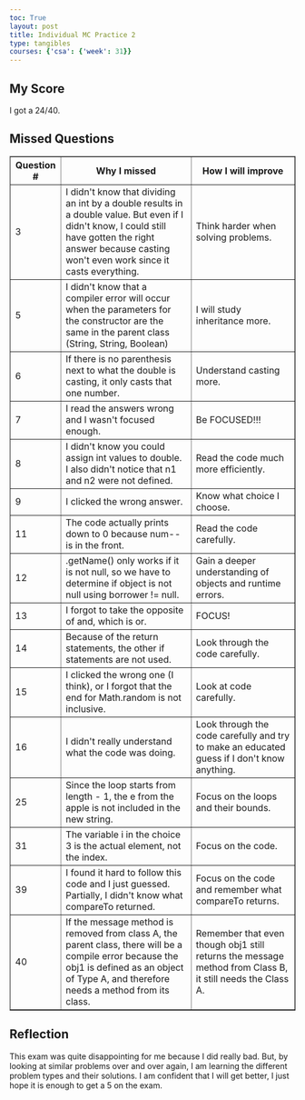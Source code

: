 ```yaml
---
toc: True
layout: post
title: Individual MC Practice 2
type: tangibles
courses: {'csa': {'week': 31}}
---
```


## My Score
I got a 24/40.

## Missed Questions
<table border="1">
    <tr>
        <th>Question #</th>
        <th>Why I missed</th>
        <th>How I will improve</th>
    </tr>
    <tr>
        <td>3</td>
        <td>I didn't know that dividing an int by a double results in a double value. But even if I didn't know, I could still have gotten the right answer because casting won't even work since it casts everything.</td>
        <td>Think harder when solving problems.</td>
    </tr>
    <tr>
        <td>5</td>
        <td>I didn't know that a compiler error will occur when the parameters for the constructor are the same in the parent class (String, String, Boolean)</td>
        <td>I will study inheritance more.</td>
    </tr>
    <tr>
        <td>6</td>
        <td>If there is no parenthesis next to what the double is casting, it only casts that one number.</td>
        <td>Understand casting more.</td>
    </tr>
    <tr>
        <td>7</td>
        <td>I read the answers wrong and I wasn't focused enough.</td>
        <td>Be FOCUSED!!!</td>
    </tr>
    <tr>
        <td>8</td>
        <td>I didn't know you could assign int values to double. I also didn't notice that n1 and n2 were not defined.</td>
        <td>Read the code much more efficiently.</td>
    </tr>
    <tr>
        <td>9</td>
        <td>I clicked the wrong answer.</td>
        <td>Know what choice I choose.</td>
    </tr>
    <tr>
        <td>11</td>
        <td>The code actually prints down to 0 because num-- is in the front.</td>
        <td>Read the code carefully.</td>
    </tr>
    <tr>
        <td>12</td>
        <td>.getName() only works if it is not null, so we have to determine if object is not null using borrower != null.</td>
        <td>Gain a deeper understanding of objects and runtime errors.</td>
    </tr>
    <tr>
        <td>13</td>
        <td>I forgot to take the opposite of and, which is or.</td>
        <td>FOCUS!</td>
    </tr>
    <tr>
        <td>14</td>
        <td>Because of the return statements, the other if statements are not used.</td>
        <td>Look through the code carefully.</td>
    </tr>
    <tr>
        <td>15</td>
        <td>I clicked the wrong one (I think), or I forgot that the end for Math.random is not inclusive.</td>
        <td>Look at code carefully.</td>
    </tr>
    <tr>
        <td>16</td>
        <td>I didn't really understand what the code was doing.</td>
        <td>Look through the code carefully and try to make an educated guess if I don't know anything.</td>
    </tr>
    <tr>
        <td>25</td>
        <td>Since the loop starts from length - 1, the e from the apple is not included in the new string.</td>
        <td>Focus on the loops and their bounds.</td>
    </tr>
    <tr>
        <td>31</td>
        <td>The variable i in the choice 3 is the actual element, not the index.</td>
        <td>Focus on the code.</td>
    </tr>
    <tr>
        <td>39</td>
        <td>I found it hard to follow this code and I just guessed. Partially, I didn't know what compareTo returned.</td>
        <td>Focus on the code and remember what compareTo returns.</td>
    </tr>
    <tr>
        <td>40</td>
        <td>If the message method is removed from class A, the parent class, there will be a compile error because the obj1 is defined as an object of Type A, and therefore needs a method from its class.</td>
        <td>Remember that even though obj1 still returns the message method from Class B, it still needs the Class A.</td>
    </tr>
</table>

## Reflection
This exam was quite disappointing for me because I did really bad. But, by looking at similar problems over and over again, I am learning the different problem types and their solutions. I am confident that I will get better, I just hope it is enough to get a 5 on the exam.
